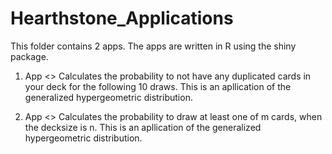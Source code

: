# Hearthstone_Applications

This folder contains 2 apps. The apps are written in R using the shiny package.

1. App <<No Duplicates>>
  Calculates the probability to not have any duplicated cards in your deck for the following 10 draws. This is an apllication of the generalized hypergeometric  distribution. 
  
  2. App <<Draw Probabilities>>
  Calculates the probability to draw at least one of m cards, when the decksize is n. This is an apllication of the generalized hypergeometric  distribution. 
